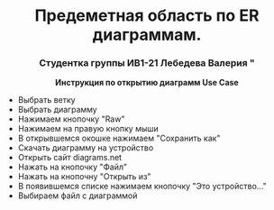 <h1 align="center">Предеметная область по ER диаграммам.</h1>
<h3 align="center">Студентка группы ИВ1-21 Лебедева Валерия "</h3>
<p align="center"><b>Инструкция по открытию диаграмм Use Case </b></p>
<ul>
<li> Выбрать ветку </li>
<li> Выбрать диаграмму </li>
<li> Нажимаем кнопочку "Raw" </li>
<li> Нажимаем на правую кнопку мыши </li>
<li> В открывшемся окошке нажимаем "Сохранить как" </li>
<li> Скачать диаграмму на устройство </li>
<li> Открыть сайт diagrams.net </li>
<li> Нажать на кнопочку "Файл" </li>
<li> Нажать на кнопочну "Открыть из" </li>
<li> В появившемся списке нажимаем кнопочку "Это устройство..." </li>
<li> Выбираем файл с диаграммой </li>
